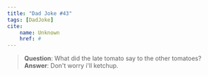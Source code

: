 ```yaml
---
title: "Dad Joke #43"
tags: [DadJoke]
cite:
    name: Unknown
    href: #
---
```


> **Question**: What did the late tomato say to the other tomatoes?
> **Answer**: Don't worry i'll ketchup.
